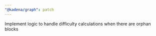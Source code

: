 ```yaml
---
"@kadena/graph": patch
---
```


Implement logic to handle difficulty calculations when there are orphan blocks
